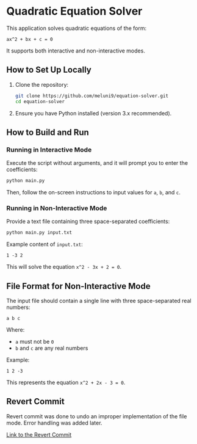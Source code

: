 # Quadratic Equation Solver

This application solves quadratic equations of the form:

```
ax^2 + bx + c = 0
```

It supports both interactive and non-interactive modes.

## How to Set Up Locally

1. Clone the repository:
   ```sh
   git clone https://github.com/meluni9/equation-solver.git
   cd equation-solver
   ```
2. Ensure you have Python installed (version 3.x recommended).

## How to Build and Run

### Running in Interactive Mode

Execute the script without arguments, and it will prompt you to enter the coefficients:

```sh
python main.py
```

Then, follow the on-screen instructions to input values for `a`, `b`, and `c`.

### Running in Non-Interactive Mode

Provide a text file containing three space-separated coefficients:

```sh
python main.py input.txt
```

Example content of `input.txt`:

```
1 -3 2
```

This will solve the equation `x^2 - 3x + 2 = 0`.

## File Format for Non-Interactive Mode

The input file should contain a single line with three space-separated real numbers:

```
a b c
```

Where:
- `a` must not be `0`
- `b` and `c` are any real numbers

Example:

```
1 2 -3
```

This represents the equation `x^2 + 2x - 3 = 0`.

## Revert Commit
Revert commit was done to undo an improper implementation of the file mode. Error handling was added later.

[Link to the Revert Commit]()
